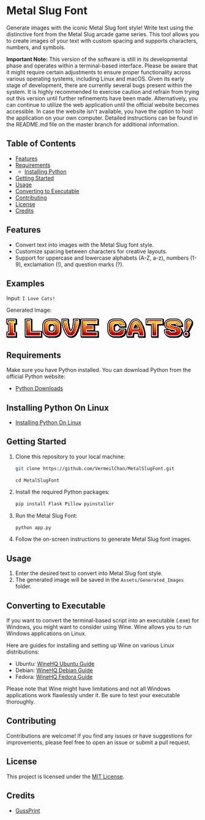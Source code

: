 # Metal Slug Font

Generate images with the iconic Metal Slug font style! Write text using the distinctive font from the Metal Slug arcade game series. This tool allows you to create images of your text with custom spacing and supports characters, numbers, and symbols.

**Important Note:** This version of the software is still in its developmental phase and operates within a terminal-based interface. Please be aware that it might require certain adjustments to ensure proper functionality across various operating systems, including Linux and macOS. Given its early stage of development, there are currently several bugs present within the system. It is highly recommended to exercise caution and refrain from trying out this version until further refinements have been made. Alternatively, you can continue to utilize the web application until the official website becomes accessible. In case the website isn't available, you have the option to host the application on your own computer. Detailed instructions can be found in the README.md file on the master branch for additional information.

## Table of Contents
- [Features](#features)
- [Requirements](#requirements)
- - [Installing Python](#installing-python)
- [Getting Started](#getting-started)
- [Usage](#usage)
- [Converting to Executable](#converting-to-executable)
- [Contributing](#contributing)
- [License](#license)
- [Credits](#credits)

## Features

- Convert text into images with the Metal Slug font style.
- Customize spacing between characters for creative layouts.
- Support for uppercase and lowercase alphabets (A-Z, a-z), numbers (1-9), exclamation (!), and question marks (?).

## Examples

Input: `I Love Cats!`

Generated Image:

![Metal Slug Font Image](image/Example.png)

## Requirements

Make sure you have Python installed. You can download Python from the official Python website:

- [Python Downloads](https://www.python.org/downloads/)

## Installing Python On Linux

- [Installing Python On Linux](https://docs.python-guide.org/starting/install3/linux/)

## Getting Started

1. Clone this repository to your local machine:

   ```bash
   git clone https://github.com/VermeilChan/MetalSlugFont.git
   ```
   ```
   cd MetalSlugFont
   ```

2. Install the required Python packages:

   ```bash
   pip install Flask Pillow pyinstaller
   ```

3. Run the Metal Slug Font:

   ```bash
   python app.py
   ```

4. Follow the on-screen instructions to generate Metal Slug font images.

## Usage

1. Enter the desired text to convert into Metal Slug font style.
2. The generated image will be saved in the `Assets/Generated_Images` folder.

## Converting to Executable

If you want to convert the terminal-based script into an executable (.exe) for Windows, you might want to consider using Wine. Wine allows you to run Windows applications on Linux.

Here are guides for installing and setting up Wine on various Linux distributions:

- Ubuntu: [WineHQ Ubuntu Guide](https://wiki.winehq.org/Ubuntu)
- Debian: [WineHQ Debian Guide](https://wiki.winehq.org/Debian)
- Fedora: [WineHQ Fedora Guide](https://wiki.winehq.org/Fedora)

Please note that Wine might have limitations and not all Windows applications work flawlessly under it. Be sure to test your executable thoroughly.

## Contributing

Contributions are welcome! If you find any issues or have suggestions for improvements, please feel free to open an issue or submit a pull request.

## License

This project is licensed under the [MIT License](LICENSE).

## Credits

- [GussPrint](https://www.spriters-resource.com/submitter/Gussprint/)
